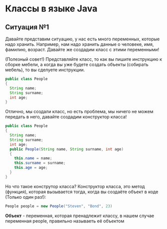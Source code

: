 # Классы в языке Java
## Ситуация №1
Давайте представим ситуацию, у нас есть много переменных, которые надо хранить.
Например, нам надо хранить данные о человеке, имя, фамилию, возраст.
Давайте же создадим класс с этими переменными!

(Полезный совет!) Представляйте класс, то как вы пишите инструкцию к сборке мебели, а когда вы уже будете создать объекты (собирать мебель), то вы сделуете инструкции.

```java
public class People
{
  String name;
  String surname;
  int age;
}
```

Отлично, мы создали класс, но есть проблема, мы ничего не можем передать в него, давайте создадим конструктор класса!
```java
public class People
{
  String name;
  String surname;
  int age;
  public People(String name, String surname, int age)
  {
    this.name = name;
    this.surname = surname;
    this.age = age;
  }
}
```

Но что такое конструтор класса?
Конструктор класса, это метод (функция), которая вызывается тогда, когда вы создаёте объект в коде (Только один раз!):
```java
People people = new People("Steven", "Bond", 23)
```

**Объект** - переменная, которая пренадлежит классу, в нашем случае переменная people, правильно называеть её объектом
